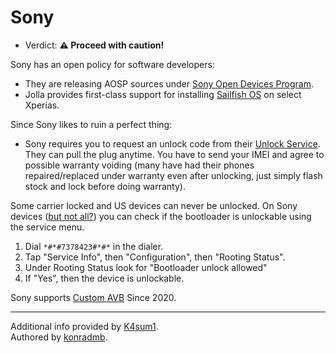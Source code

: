 # Sony

- Verdict: **⚠️ Proceed with caution!**

Sony has an open policy for software developers:
- They are releasing AOSP sources under [Sony Open Devices Program].
- Jolla provides first-class support for installing [Sailfish OS] on select Xperias.

Since Sony likes to ruin a perfect thing:
- Sony requires you to request an unlock code from their [Unlock Service]. They can pull the plug anytime. You have to send your IMEI and agree to possible warranty voiding (many have had their phones repaired/replaced under warranty even after unlocking, just simply flash stock and lock before doing warranty).

Some carrier locked and US devices can never be unlocked. On Sony devices ([but not all?][service-menu-gone]) you can check if the bootloader is unlockable using the service menu.

1. Dial `*#*#7378423#*#*` in the dialer.
2. Tap "Service Info", then "Configuration", then "Rooting Status".
3. Under Rooting Status look for "Bootloader unlock allowed"
4. If "Yes", then the device is unlockable.

Sony supports [Custom AVB](../../README.md#custom-avb-keys) Since 2020.

***

Additional info provided by [K4sum1](https://github.com/K4sum1).<br/>
Authored by [konradmb](https://github.com/konradmb).

[Sony Open Devices Program]:https://developer.sony.com/open-source/aosp-on-xperia-open-devices
[Sailfish OS]:https://shop.jolla.com/
[Unlock Service]:https://developer.sony.com/open-source/aosp-on-xperia-open-devices/get-started/unlock-bootloader
[service-menu-gone]:https://www.reddit.com/r/SonyXperia/comments/qir0ze/what_happened_to_the_service_menu/
